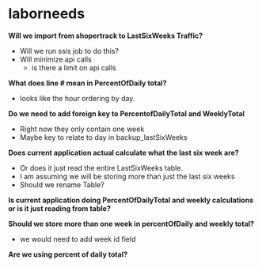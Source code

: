 # laborneeds


**Will we import from shopertrack to LastSixWeeks Traffic?**
  * Will we run ssis job to do this?
  * Will minimize api calls
    * is there a limit on api calls
  
  
**What does line # mean in PercentOfDaily total?**
  * looks like the hour ordering by day.


**Do we need to add foreign key to PercentofDailyTotal and WeeklyTotal**
  * Right now they only contain one week
  * Maybe key to relate to day in backup_lastSixWeeks
  
**Does current application actual calculate what the last six week are?**
   * Or does it just read the entire LastSixWeeks table.
   * I am assuming we will be storing more than just the last six weeks
   * Should we rename Table?
   
**Is current application doing PercentOfDailyTotal and weekly calculations or is it just reading from table?** 
  
**Should we store more than one week in percentOfDaily and weekly total?**
   * we would need to add week id field 
   
**Are we using percent of daily total?**
   
